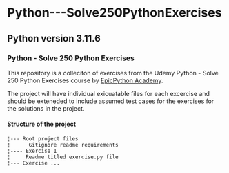 # Python---Solve250PythonExercises
## Python version 3.11.6
### Python - Solve 250 Python Exercises
This repository is a colleciton of exercises from the Udemy Python - Solve 250 Python Exercises course by [EpicPython Academy](https://mms.udemy.com/user/inteldev-technologies/).


The project will have individual exicuatable files for each excercise and should be exteneded to include assumed test cases for the exercises for the solutions in the project. 
#### Structure of the project 
```
¦--- Root project files
¦      Gitignore readme requirements  
¦---- Exercise 1
¦     Readme titled exercise.py file
¦--- Exercise ...

```
 
